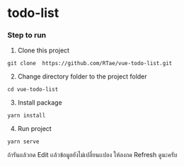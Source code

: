 # todo-list

### Step to run

1. Clone this project

```
git clone  https://github.com/RTae/vue-todo-list.git
```
2. Change directory folder to the project folder

```
cd vue-todo-list
```

3. Install package

```
yarn install 
```

4. Run project

```
yarn serve 
```

ถ้ารันเเล้วกด Edit เเล้วข้อมูลยังไม่เปลี่ยนเเปลง ให้ลงกด Refresh ดูนะครับ
